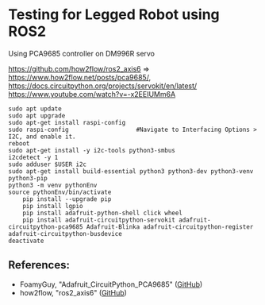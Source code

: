 # Testing for Legged Robot using ROS2

Using PCA9685 controller on DM996R servo

https://github.com/how2flow/ros2_axis6 => https://www.how2flow.net/posts/pca9685/, https://docs.circuitpython.org/projects/servokit/en/latest/
https://www.youtube.com/watch?v=-x2EEIUMm6A

    sudo apt update
    sudo apt upgrade
    sudo apt-get install raspi-config
    sudo raspi-config 	                #Navigate to Interfacing Options > I2C, and enable it.
    reboot
    sudo apt-get install -y i2c-tools python3-smbus
    i2cdetect -y 1
    sudo adduser $USER i2c
    sudo apt-get install build-essential python3 python3-dev python3-venv python3-pip
    python3 -m venv pythonEnv
    source pythonEnv/bin/activate
        pip install --upgrade pip
        pip install lgpio
        pip install adafruit-python-shell click wheel 
        pip install adafruit-circuitpython-servokit adafruit-circuitpython-pca9685 Adafruit-Blinka adafruit-circuitpython-register adafruit-circuitpython-busdevice
    deactivate


## References:
- FoamyGuy, "Adafruit_CircuitPython_PCA9685" (<a href="https://github.com/adafruit/Adafruit_CircuitPython_PCA9685">GitHub</a>)
- how2flow, "ros2_axis6" (<a href="https://github.com/how2flow/ros2_axis6">GitHub</a>)
